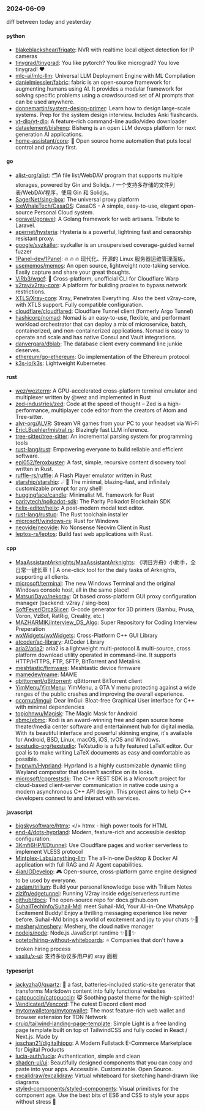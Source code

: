 ### 2024-06-09
diff between today and yesterday

#### python
* [blakeblackshear/frigate](https://github.com/blakeblackshear/frigate): NVR with realtime local object detection for IP cameras
* [tinygrad/tinygrad](https://github.com/tinygrad/tinygrad): You like pytorch? You like micrograd? You love tinygrad! ❤️
* [mlc-ai/mlc-llm](https://github.com/mlc-ai/mlc-llm): Universal LLM Deployment Engine with ML Compilation
* [danielmiessler/fabric](https://github.com/danielmiessler/fabric): fabric is an open-source framework for augmenting humans using AI. It provides a modular framework for solving specific problems using a crowdsourced set of AI prompts that can be used anywhere.
* [donnemartin/system-design-primer](https://github.com/donnemartin/system-design-primer): Learn how to design large-scale systems. Prep for the system design interview. Includes Anki flashcards.
* [yt-dlp/yt-dlp](https://github.com/yt-dlp/yt-dlp): A feature-rich command-line audio/video downloader
* [dataelement/bisheng](https://github.com/dataelement/bisheng): Bisheng is an open LLM devops platform for next generation AI applications.
* [home-assistant/core](https://github.com/home-assistant/core): 🏡 Open source home automation that puts local control and privacy first.

#### go
* [alist-org/alist](https://github.com/alist-org/alist): 🗂️A file list/WebDAV program that supports multiple storages, powered by Gin and Solidjs. / 一个支持多存储的文件列表/WebDAV程序，使用 Gin 和 Solidjs。
* [SagerNet/sing-box](https://github.com/SagerNet/sing-box): The universal proxy platform
* [IceWhaleTech/CasaOS](https://github.com/IceWhaleTech/CasaOS): CasaOS - A simple, easy-to-use, elegant open-source Personal Cloud system.
* [goravel/goravel](https://github.com/goravel/goravel): A Golang framework for web artisans. Tribute to Laravel.
* [apernet/hysteria](https://github.com/apernet/hysteria): Hysteria is a powerful, lightning fast and censorship resistant proxy.
* [google/syzkaller](https://github.com/google/syzkaller): syzkaller is an unsupervised coverage-guided kernel fuzzer
* [1Panel-dev/1Panel](https://github.com/1Panel-dev/1Panel): 🔥 🔥 🔥 现代化、开源的 Linux 服务器运维管理面板。
* [usememos/memos](https://github.com/usememos/memos): An open source, lightweight note-taking service. Easily capture and share your great thoughts.
* [ViRb3/wgcf](https://github.com/ViRb3/wgcf): 🚤 Cross-platform, unofficial CLI for Cloudflare Warp
* [v2ray/v2ray-core](https://github.com/v2ray/v2ray-core): A platform for building proxies to bypass network restrictions.
* [XTLS/Xray-core](https://github.com/XTLS/Xray-core): Xray, Penetrates Everything. Also the best v2ray-core, with XTLS support. Fully compatible configuration.
* [cloudflare/cloudflared](https://github.com/cloudflare/cloudflared): Cloudflare Tunnel client (formerly Argo Tunnel)
* [hashicorp/nomad](https://github.com/hashicorp/nomad): Nomad is an easy-to-use, flexible, and performant workload orchestrator that can deploy a mix of microservice, batch, containerized, and non-containerized applications. Nomad is easy to operate and scale and has native Consul and Vault integrations.
* [danvergara/dblab](https://github.com/danvergara/dblab): The database client every command line junkie deserves.
* [ethereum/go-ethereum](https://github.com/ethereum/go-ethereum): Go implementation of the Ethereum protocol
* [k3s-io/k3s](https://github.com/k3s-io/k3s): Lightweight Kubernetes

#### rust
* [wez/wezterm](https://github.com/wez/wezterm): A GPU-accelerated cross-platform terminal emulator and multiplexer written by @wez and implemented in Rust
* [zed-industries/zed](https://github.com/zed-industries/zed): Code at the speed of thought – Zed is a high-performance, multiplayer code editor from the creators of Atom and Tree-sitter.
* [alvr-org/ALVR](https://github.com/alvr-org/ALVR): Stream VR games from your PC to your headset via Wi-Fi
* [EricLBuehler/mistral.rs](https://github.com/EricLBuehler/mistral.rs): Blazingly fast LLM inference.
* [tree-sitter/tree-sitter](https://github.com/tree-sitter/tree-sitter): An incremental parsing system for programming tools
* [rust-lang/rust](https://github.com/rust-lang/rust): Empowering everyone to build reliable and efficient software.
* [epi052/feroxbuster](https://github.com/epi052/feroxbuster): A fast, simple, recursive content discovery tool written in Rust.
* [ruffle-rs/ruffle](https://github.com/ruffle-rs/ruffle): A Flash Player emulator written in Rust
* [starship/starship](https://github.com/starship/starship): ☄🌌️ The minimal, blazing-fast, and infinitely customizable prompt for any shell!
* [huggingface/candle](https://github.com/huggingface/candle): Minimalist ML framework for Rust
* [paritytech/polkadot-sdk](https://github.com/paritytech/polkadot-sdk): The Parity Polkadot Blockchain SDK
* [helix-editor/helix](https://github.com/helix-editor/helix): A post-modern modal text editor.
* [rust-lang/rustup](https://github.com/rust-lang/rustup): The Rust toolchain installer
* [microsoft/windows-rs](https://github.com/microsoft/windows-rs): Rust for Windows
* [neovide/neovide](https://github.com/neovide/neovide): No Nonsense Neovim Client in Rust
* [leptos-rs/leptos](https://github.com/leptos-rs/leptos): Build fast web applications with Rust.

#### cpp
* [MaaAssistantArknights/MaaAssistantArknights](https://github.com/MaaAssistantArknights/MaaAssistantArknights): 《明日方舟》小助手，全日常一键长草！| A one-click tool for the daily tasks of Arknights, supporting all clients.
* [microsoft/terminal](https://github.com/microsoft/terminal): The new Windows Terminal and the original Windows console host, all in the same place!
* [MatsuriDayo/nekoray](https://github.com/MatsuriDayo/nekoray): Qt based cross-platform GUI proxy configuration manager (backend: v2ray / sing-box)
* [SoftFever/OrcaSlicer](https://github.com/SoftFever/OrcaSlicer): G-code generator for 3D printers (Bambu, Prusa, Voron, VzBot, RatRig, Creality, etc.)
* [MAZHARMIK/Interview_DS_Algo](https://github.com/MAZHARMIK/Interview_DS_Algo): Super Repository for Coding Interview Preperation
* [wxWidgets/wxWidgets](https://github.com/wxWidgets/wxWidgets): Cross-Platform C++ GUI Library
* [atcoder/ac-library](https://github.com/atcoder/ac-library): AtCoder Library
* [aria2/aria2](https://github.com/aria2/aria2): aria2 is a lightweight multi-protocol & multi-source, cross platform download utility operated in command-line. It supports HTTP/HTTPS, FTP, SFTP, BitTorrent and Metalink.
* [meshtastic/firmware](https://github.com/meshtastic/firmware): Meshtastic device firmware
* [mamedev/mame](https://github.com/mamedev/mame): MAME
* [qbittorrent/qBittorrent](https://github.com/qbittorrent/qBittorrent): qBittorrent BitTorrent client
* [YimMenu/YimMenu](https://github.com/YimMenu/YimMenu): YimMenu, a GTA V menu protecting against a wide ranges of the public crashes and improving the overall experience.
* [ocornut/imgui](https://github.com/ocornut/imgui): Dear ImGui: Bloat-free Graphical User interface for C++ with minimal dependencies
* [topjohnwu/Magisk](https://github.com/topjohnwu/Magisk): The Magic Mask for Android
* [xbmc/xbmc](https://github.com/xbmc/xbmc): Kodi is an award-winning free and open source home theater/media center software and entertainment hub for digital media. With its beautiful interface and powerful skinning engine, it's available for Android, BSD, Linux, macOS, iOS, tvOS and Windows.
* [texstudio-org/texstudio](https://github.com/texstudio-org/texstudio): TeXstudio is a fully featured LaTeX editor. Our goal is to make writing LaTeX documents as easy and comfortable as possible.
* [hyprwm/Hyprland](https://github.com/hyprwm/Hyprland): Hyprland is a highly customizable dynamic tiling Wayland compositor that doesn't sacrifice on its looks.
* [microsoft/cpprestsdk](https://github.com/microsoft/cpprestsdk): The C++ REST SDK is a Microsoft project for cloud-based client-server communication in native code using a modern asynchronous C++ API design. This project aims to help C++ developers connect to and interact with services.

#### javascript
* [bigskysoftware/htmx](https://github.com/bigskysoftware/htmx): </> htmx - high power tools for HTML
* [end-4/dots-hyprland](https://github.com/end-4/dots-hyprland): Modern, feature-rich and accessible desktop configuration.
* [3Kmfi6HP/EDtunnel](https://github.com/3Kmfi6HP/EDtunnel): Use Cloudflare pages and worker serverless to implement VLESS protocol
* [Mintplex-Labs/anything-llm](https://github.com/Mintplex-Labs/anything-llm): The all-in-one Desktop & Docker AI application with full RAG and AI Agent capabilities.
* [4ian/GDevelop](https://github.com/4ian/GDevelop): 🎮 Open-source, cross-platform game engine designed to be used by everyone.
* [zadam/trilium](https://github.com/zadam/trilium): Build your personal knowledge base with Trilium Notes
* [zizifn/edgetunnel](https://github.com/zizifn/edgetunnel): Running V2ray inside edge/serverless runtime
* [github/docs](https://github.com/github/docs): The open-source repo for docs.github.com
* [SuhailTechInfo/Suhail-Md](https://github.com/SuhailTechInfo/Suhail-Md): meet Suhail-Md, Your All-in-One WhatsApp Excitement Buddy! Enjoy a thrilling messaging experience like never before. Suhail-Md brings a world of excitement and joy to your chats ✨🤖
* [meshery/meshery](https://github.com/meshery/meshery): Meshery, the cloud native manager
* [nodejs/node](https://github.com/nodejs/node): Node.js JavaScript runtime ✨🐢🚀✨
* [poteto/hiring-without-whiteboards](https://github.com/poteto/hiring-without-whiteboards): ⭐️ Companies that don't have a broken hiring process
* [vaxilu/x-ui](https://github.com/vaxilu/x-ui): 支持多协议多用户的 xray 面板

#### typescript
* [jackyzha0/quartz](https://github.com/jackyzha0/quartz): 🌱 a fast, batteries-included static-site generator that transforms Markdown content into fully functional websites
* [catppuccin/catppuccin](https://github.com/catppuccin/catppuccin): 😸 Soothing pastel theme for the high-spirited!
* [Vendicated/Vencord](https://github.com/Vendicated/Vencord): The cutest Discord client mod
* [mytonwalletorg/mytonwallet](https://github.com/mytonwalletorg/mytonwallet): The most feature-rich web wallet and browser extension for TON Network
* [cruip/tailwind-landing-page-template](https://github.com/cruip/tailwind-landing-page-template): Simple Light is a free landing page template built on top of TailwindCSS and fully coded in React / Next.js. Made by
* [joschan21/digitalhippo](https://github.com/joschan21/digitalhippo): A Modern Fullstack E-Commerce Marketplace for Digital Products
* [lucia-auth/lucia](https://github.com/lucia-auth/lucia): Authentication, simple and clean
* [shadcn-ui/ui](https://github.com/shadcn-ui/ui): Beautifully designed components that you can copy and paste into your apps. Accessible. Customizable. Open Source.
* [excalidraw/excalidraw](https://github.com/excalidraw/excalidraw): Virtual whiteboard for sketching hand-drawn like diagrams
* [styled-components/styled-components](https://github.com/styled-components/styled-components): Visual primitives for the component age. Use the best bits of ES6 and CSS to style your apps without stress 💅
